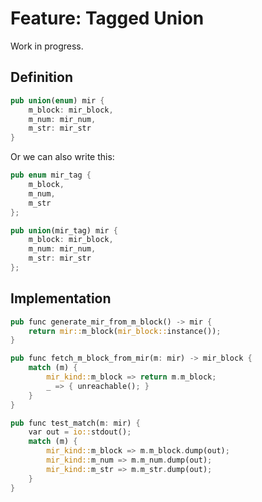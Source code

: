 # Feature: Tagged Union

Work in progress.

## Definition

```rust
pub union(enum) mir {
    m_block: mir_block,
    m_num: mir_num,
    m_str: mir_str
}
```

Or we can also write this:

```rust
pub enum mir_tag {
    m_block,
    m_num,
    m_str
};

pub union(mir_tag) mir {
    m_block: mir_block,
    m_num: mir_num,
    m_str: mir_str
};
```

## Implementation

```rust
pub func generate_mir_from_m_block() -> mir {
    return mir::m_block(mir_block::instance());
}

pub func fetch_m_block_from_mir(m: mir) -> mir_block {
    match (m) {
        mir_kind::m_block => return m.m_block;
        _ => { unreachable(); }
    }
}

pub func test_match(m: mir) {
    var out = io::stdout();
    match (m) {
        mir_kind::m_block => m.m_block.dump(out);
        mir_kind::m_num => m.m_num.dump(out);
        mir_kind::m_str => m.m_str.dump(out);
    }
}
```
